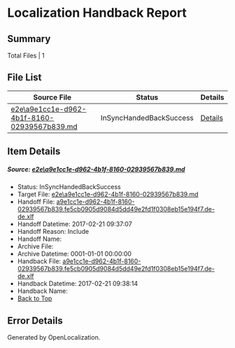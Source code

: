 # <a name='report-top'></a> Localization Handback Report

## Summary
 Total Files | 1

## File List
 Source File | Status | Details 
 ----------- | ------ | ------- 
 [e2e\a9e1cc1e-d962-4b1f-8160-02939567b839.md](https://github.com/OpenLocalizationTestOrg/ol-test4/blob/4d9d1581e581cf3f0ba00ba7ab3dc3adc18f49f5/e2e/a9e1cc1e-d962-4b1f-8160-02939567b839.md) | InSyncHandedBackSuccess | [Details](#22bcea99c55f8cf57e0249160ad56d88ded56c815)

## Item Details
##### <a name='22bcea99c55f8cf57e0249160ad56d88ded56c815'></a> Source: [e2e\a9e1cc1e-d962-4b1f-8160-02939567b839.md](https://github.com/OpenLocalizationTestOrg/ol-test4/blob/4d9d1581e581cf3f0ba00ba7ab3dc3adc18f49f5/e2e/a9e1cc1e-d962-4b1f-8160-02939567b839.md)
* Status: InSyncHandedBackSuccess
* Target File: [e2e\a9e1cc1e-d962-4b1f-8160-02939567b839.md](https://github.com/OpenLocalizationTestOrg/ol-test4-dede/blob/87422a574ac29805ae5b047ce29eb277676b34bb/e2e/a9e1cc1e-d962-4b1f-8160-02939567b839.md)
* Handoff File: [a9e1cc1e-d962-4b1f-8160-02939567b839.fe5cb0905d9084d5dd49e2fd1f0308eb15e194f7.de-de.xlf](https://github.com/OpenLocalizationTestOrg/ol-test4-handoff/blob/37be911e1c60fe8007a509913785351cefd0a12a/ol-handoff/OpenLocalizationTestOrg/ol-test4-dede/xinjiang/ht/a9e1cc1e-d962-4b1f-8160-02939567b839.fe5cb0905d9084d5dd49e2fd1f0308eb15e194f7.de-de.xlf)
* Handoff Datetime: 2017-02-21 09:37:07
* Handoff Reason: Include
* Handoff Name: 
* Archive File: 
* Archive Datetime: 0001-01-01 00:00:00
* Handback File: [a9e1cc1e-d962-4b1f-8160-02939567b839.fe5cb0905d9084d5dd49e2fd1f0308eb15e194f7.de-de.xlf](https://github.com/OpenLocalizationTestOrg/ol-test4-handback/blob/45f5b3b9541da18ede62688fcc2df8535bba373b/ol-handback/OpenLocalizationTestOrg/ol-test4-dede/xinjiang/ht/a9e1cc1e-d962-4b1f-8160-02939567b839.fe5cb0905d9084d5dd49e2fd1f0308eb15e194f7.de-de.xlf)
* Handback Datetime: 2017-02-21 09:38:14
* Handback Name: 
* [Back to Top](#report-top)


## Error Details

Generated by OpenLocalization.
